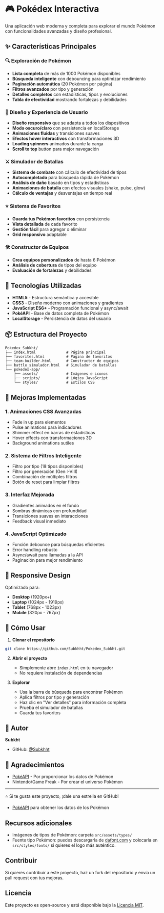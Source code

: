 # 🎮 Pokédex Interactiva

Una aplicación web moderna y completa para explorar el mundo Pokémon con funcionalidades avanzadas y diseño profesional.

## ✨ Características Principales

### 🔍 Exploración de Pokémon
- **Lista completa** de más de 1000 Pokémon disponibles
- **Búsqueda inteligente** con debouncing para optimizar rendimiento
- **Paginación automática** (20 Pokémon por página)
- **Filtros avanzados** por tipo y generación
- **Detalles completos** con estadísticas, tipos y evoluciones
- **Tabla de efectividad** mostrando fortalezas y debilidades

### 🎨 Diseño y Experiencia de Usuario
- **Diseño responsivo** que se adapta a todos los dispositivos
- **Modo oscuro/claro** con persistencia en localStorage
- **Animaciones fluidas** y transiciones suaves
- **Efectos hover interactivos** con transformaciones 3D
- **Loading spinners** animados durante la carga
- **Scroll to top** button para mejor navegación

### ⚔️ Simulador de Batallas
- **Sistema de combate** con cálculo de efectividad de tipos
- **Autocompletado** para búsqueda rápida de Pokémon
- **Análisis de daño** basado en tipos y estadísticas
- **Animaciones de batalla** con efectos visuales (shake, pulse, glow)
- **Cálculo de ventajas** y desventajas en tiempo real

### ⭐ Sistema de Favoritos
- **Guarda tus Pokémon favoritos** con persistencia
- **Vista detallada** de cada favorito
- **Gestión fácil** para agregar o eliminar
- **Grid responsivo** adaptable

### 🛠️ Constructor de Equipos
- **Crea equipos personalizados** de hasta 6 Pokémon
- **Análisis de cobertura** de tipos del equipo
- **Evaluación de fortalezas** y debilidades

## 🚀 Tecnologías Utilizadas

- **HTML5** - Estructura semántica y accesible
- **CSS3** - Diseño moderno con animaciones y gradientes
- **JavaScript ES6+** - Programación funcional y async/await
- **PokéAPI** - Base de datos completa de Pokémon
- **LocalStorage** - Persistencia de datos del usuario

## 📦 Estructura del Proyecto

```
Pokedex_Subkht/
├── index.html              # Página principal
├── favorites.html          # Página de favoritos
├── team-builder.html       # Constructor de equipos
├── battle_simulador.html   # Simulador de batallas
└── pokedex-app/
    ├── assets/             # Imágenes e iconos
    ├── scripts/            # Lógica JavaScript
    └── styles/             # Estilos CSS
```

## 🎯 Mejoras Implementadas

### 1. Animaciones CSS Avanzadas
- Fade in up para elementos
- Pulse animations para indicadores
- Shimmer effect en barras de estadísticas
- Hover effects con transformaciones 3D
- Background animations sutiles

### 2. Sistema de Filtros Inteligente
- Filtro por tipo (18 tipos disponibles)
- Filtro por generación (Gen I-VIII)
- Combinación de múltiples filtros
- Botón de reset para limpiar filtros

### 3. Interfaz Mejorada
- Gradientes animados en el fondo
- Sombras dinámicas con profundidad
- Transiciones suaves en interacciones
- Feedback visual inmediato

### 4. JavaScript Optimizado
- Función debounce para búsquedas eficientes
- Error handling robusto
- Async/await para llamadas a la API
- Paginación para mejor rendimiento

## 📱 Responsive Design

Optimizado para:
- **Desktop** (1920px+)
- **Laptop** (1024px - 1919px)
- **Tablet** (768px - 1023px)
- **Mobile** (320px - 767px)

## 🔧 Cómo Usar

1. **Clonar el repositorio**
```bash
git clone https://github.com/Subkhht/Pokedex_Subkht.git
```

2. **Abrir el proyecto**
   - Simplemente abre `index.html` en tu navegador
   - No requiere instalación de dependencias

3. **Explorar**
   - Usa la barra de búsqueda para encontrar Pokémon
   - Aplica filtros por tipo y generación
   - Haz clic en "Ver detalles" para información completa
   - Prueba el simulador de batallas
   - Guarda tus favoritos

## 👤 Autor

**Subkht**
- GitHub: [@Subkhht](https://github.com/Subkhht)

## 🙏 Agradecimientos

- [PokéAPI](https://pokeapi.co/) - Por proporcionar los datos de Pokémon
- Nintendo/Game Freak - Por crear el universo Pokémon

---

⭐ Si te gusta este proyecto, ¡dale una estrella en GitHub!
- [PokéAPI](https://pokeapi.co/) para obtener los datos de los Pokémon

## Recursos adicionales

- Imágenes de tipos de Pokémon: carpeta `src/assets/types/`
- Fuente tipo Pokémon: puedes descargarla de [dafont.com](https://www.dafont.com/es/pokemon.font) y colocarla en `src/styles/fonts/` si quieres el logo más auténtico.

## Contribuir

Si quieres contribuir a este proyecto, haz un fork del repositorio y envía un pull request con tus mejoras.

## Licencia

Este proyecto es open-source y está disponible bajo la [Licencia MIT](LICENSE).
